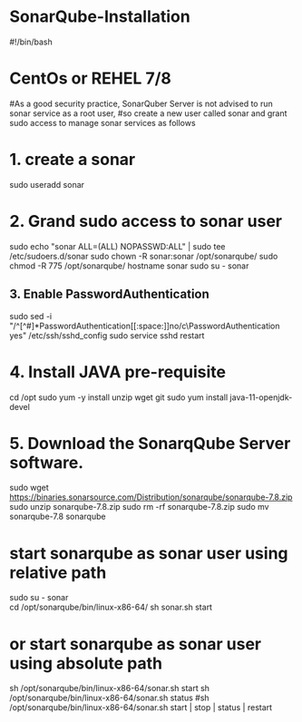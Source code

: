 # SonarQube-Installation

#!/bin/bash

# CentOs or REHEL 7/8

#As a good security practice, SonarQuber Server is not advised to run sonar service as a root user, 
#so create a new user called sonar and grant sudo access to manage sonar services as follows
# 1. create a sonar 
sudo useradd sonar
# 2. Grand sudo access to sonar user
sudo echo "sonar ALL=(ALL) NOPASSWD:ALL" | sudo tee /etc/sudoers.d/sonar
sudo chown -R sonar:sonar /opt/sonarqube/
sudo chmod -R 775 /opt/sonarqube/
hostname sonar
sudo su - sonar
## 3. Enable PasswordAuthentication
sudo sed -i "/^[^#]*PasswordAuthentication[[:space:]]no/c\PasswordAuthentication yes" /etc/ssh/sshd_config
sudo service sshd restart

# 4. Install JAVA pre-requisite
cd /opt
sudo yum -y install unzip wget git
sudo yum install  java-11-openjdk-devel
# 5. Download the SonarqQube Server software. 
sudo wget https://binaries.sonarsource.com/Distribution/sonarqube/sonarqube-7.8.zip
sudo unzip sonarqube-7.8.zip
sudo rm -rf sonarqube-7.8.zip
sudo mv sonarqube-7.8 sonarqube

# start sonarqube as sonar user using relative path
sudo su - sonar  
cd /opt/sonarqube/bin/linux-x86-64/ 
sh sonar.sh start
# or start sonarqube as sonar user using absolute path
sh /opt/sonarqube/bin/linux-x86-64/sonar.sh start 
sh /opt/sonarqube/bin/linux-x86-64/sonar.sh status
#sh /opt/sonarqube/bin/linux-x86-64/sonar.sh start | stop | status | restart
